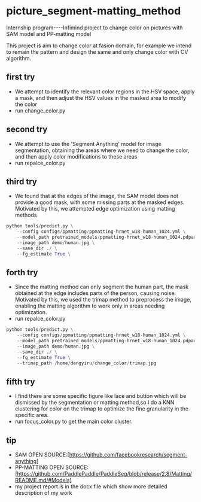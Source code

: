 # picture_segment-matting_method
Internship program----Infimind project to change color on pictures with SAM model and PP-matting model

This project is aim to change color at fasion domain, for example we intend to remain the pattern and design the same and only change color with CV algorithm.

## first try
- We attempt to identify the relevant color regions in the HSV space, apply a mask, and then adjust the HSV values in the masked area to modify the color
- run change_color.py

## second try
- We attempt to use the 'Segment Anything' model for image segmentation, obtaining the areas where we need to change the color, and then apply color modifications to these areas
- run repalce_color.py

## third try
- We found that at the edges of the image, the SAM model does not provide a good mask, with some missing parts at the masked edges. Motivated by this, we attempted edge optimization using matting methods
```python
python tools/predict.py \
    --config configs/ppmatting/ppmatting-hrnet_w18-human_1024.yml \
    --model_path pretrained_models/ppmatting-hrnet_w18-human_1024.pdparams \
    --image_path demo/human.jpg \
    --save_dir ./ \
    --fg_estimate True \
```  
## forth try
- Since the matting method can only segment the human part, the mask obtained at the edge includes parts of the person, causing noise. Motivated by this, we used the trimap method to preprocess the image, enabling the matting algorithm to work only in areas needing optimization.
- run repalce_color.py
```python
python tools/predict.py \
    --config configs/ppmatting/ppmatting-hrnet_w18-human_1024.yml \
    --model_path pretrained_models/ppmatting-hrnet_w18-human_1024.pdparams \
    --image_path demo/human.jpg \
    --save_dir ./ \
    --fg_estimate True \
    --trimap_path /home/dengyiru/change_color/trimap.jpg
 ```
 ## fifth try
 - I find there are some specific figure like lace and button which will be dismissed by the segmentation or matting method,so I do a KNN clustering for color on the trimap to optimize the fine granularity in the specific area.
 - run focus_color.py to get the main color cluster.

 ## tip
 - SAM OPEN SOURCE:[https://github.com/facebookresearch/segment-anything]
 - PP-MATTING OPEN SOURCE:[https://github.com/PaddlePaddle/PaddleSeg/blob/release/2.8/Matting/README.md/#Models]
 - my project report is in the docx file which show more detailed description of my work

